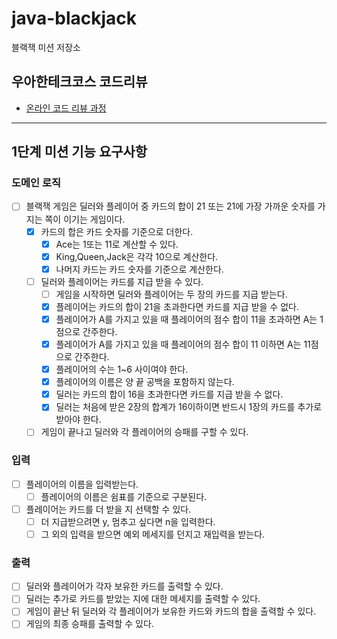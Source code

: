 # java-blackjack

블랙잭 미션 저장소

## 우아한테크코스 코드리뷰

- [온라인 코드 리뷰 과정](https://github.com/woowacourse/woowacourse-docs/blob/master/maincourse/README.md)

---
## 1단계 미션 기능 요구사항
### 도메인 로직
- [ ] 블랙잭 게임은 딜러와 플레이어 중 카드의 합이 21 또는 21에 가장 가까운 숫자를 가지는 쪽이 이기는 게임이다.
  - [x] 카드의 합은 카드 숫자를 기준으로 더한다.
    - [x] Ace는 1또는 11로 계산할 수 있다.
    - [x] King,Queen,Jack은 각각 10으로 계산한다.
    - [x] 나머지 카드는 카드 숫자를 기준으로 계산한다.
  - [ ] 딜러와 플레이어는 카드를 지급 받을 수 있다.
    - [ ] 게임을 시작하면 딜러와 플레이어는 두 장의 카드를 지급 받는다.
    - [x] 플레이어는 카드의 합이 21을 초과한다면 카드를 지급 받을 수 없다.
    - [x] 플레이어가 A를 가지고 있을 때 플레이어의 점수 합이 11을 초과하면 A는 1점으로 간주한다.
    - [x] 플레이어가 A를 가지고 있을 때 플레이어의 점수 합이 11 이하면 A는 11점으로 간주한다.
    - [x] 플레이어의 수는 1~6 사이여야 한다.
    - [x] 플레이어의 이름은 양 끝 공백을 포함하지 않는다.
    - [x] 딜러는 카드의 합이 16을 초과한다면 카드를 지급 받을 수 없다.
    - [x] 딜러는 처음에 받은 2장의 합계가 16이하이면 반드시 1장의 카드를 추가로 받아야 한다.
  - [ ] 게임이 끝나고 딜러와 각 플레이어의 승패를 구할 수 있다.

### 입력
- [ ] 플레이어의 이름을 입력받는다.
  - [ ] 플레이어의 이름은 쉼표를 기준으로 구분된다.
- [ ] 플레이어는 카드를 더 받을 지 선택할 수 있다.
    - [ ] 더 지급받으려면 y, 멈추고 싶다면 n을 입력한다.
    - [ ] 그 외의 입력을 받으면 예외 메세지를 던지고 재입력을 받는다.

### 출력
- [ ] 딜러와 플레이어가 각자 보유한 카드를 출력할 수 있다.
- [ ] 딜러는 추가로 카드를 받았는 지에 대한 메세지를 출력할 수 있다.
- [ ] 게임이 끝난 뒤 딜러와 각 플레이어가 보유한 카드와 카드의 합을 출력할 수 있다.
- [ ] 게임의 최종 승패를 출력할 수 있다.
